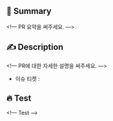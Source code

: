 ## 📌 Summary
<!— PR 요약을 써주세요. —>

## ✍️ Description
<!— PR에 대한 자세한 설명을 써주세요. —>
- 이슈 티켓 :

## 🔥 Test
<!— Test —>
